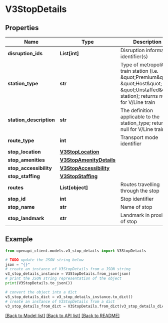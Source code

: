 # V3StopDetails


## Properties

Name | Type | Description | Notes
------------ | ------------- | ------------- | -------------
**disruption_ids** | **List[int]** | Disruption information identifier(s) | [optional] 
**station_type** | **str** | Type of metropolitan train station (i.e. \&quot;Premium\&quot;, \&quot;Host\&quot; or \&quot;Unstaffed\&quot; station); returns null for V/Line train | [optional] 
**station_description** | **str** | The definition applicable to the station_type; returns null for V/Line train | [optional] 
**route_type** | **int** | Transport mode identifier | [optional] 
**stop_location** | [**V3StopLocation**](V3StopLocation.md) |  | [optional] 
**stop_amenities** | [**V3StopAmenityDetails**](V3StopAmenityDetails.md) |  | [optional] 
**stop_accessibility** | [**V3StopAccessibility**](V3StopAccessibility.md) |  | [optional] 
**stop_staffing** | [**V3StopStaffing**](V3StopStaffing.md) |  | [optional] 
**routes** | **List[object]** | Routes travelling through the stop | [optional] 
**stop_id** | **int** | Stop identifier | [optional] 
**stop_name** | **str** | Name of stop | [optional] 
**stop_landmark** | **str** | Landmark in proximity of stop | [optional] 

## Example

```python
from openapi_client.models.v3_stop_details import V3StopDetails

# TODO update the JSON string below
json = "{}"
# create an instance of V3StopDetails from a JSON string
v3_stop_details_instance = V3StopDetails.from_json(json)
# print the JSON string representation of the object
print(V3StopDetails.to_json())

# convert the object into a dict
v3_stop_details_dict = v3_stop_details_instance.to_dict()
# create an instance of V3StopDetails from a dict
v3_stop_details_from_dict = V3StopDetails.from_dict(v3_stop_details_dict)
```
[[Back to Model list]](../README.md#documentation-for-models) [[Back to API list]](../README.md#documentation-for-api-endpoints) [[Back to README]](../README.md)


